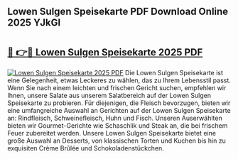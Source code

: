 ## Lowen Sulgen Speisekarte PDF Download Online 2025 YJkGl

# <h2><a href="http://gcazc62.nevu.top/?p=Lowen+Sulgen+Speisekarte">🔗 👉🔴 Lowen Sulgen Speisekarte 2025 PDF</a></h2>

[![Lowen Sulgen Speisekarte 2025 PDF](https://i.imgur.com/dBaPXMq.png)](http://gcazc62.nevu.top/?p=Lowen+Sulgen+Speisekarte)
Die Lowen Sulgen Speisekarte ist eine Gelegenheit, etwas Leckeres zu wählen, das zu Ihrem Lebensstil passt. Wenn Sie nach einem leichten und frischen Gericht suchen, empfehlen wir Ihnen, unsere Salate aus unserem Salatbereich auf der Lowen Sulgen Speisekarte zu probieren. Für diejenigen, die Fleisch bevorzugen, bieten wir eine umfangreiche Auswahl an Gerichten auf der Lowen Sulgen Speisekarte an: Rindfleisch, Schweinefleisch, Huhn und Fisch. Unseren Auserwählten bieten wir Gourmet-Gerichte wie Schaschlik und Steak an, die bei frischem Feuer zubereitet werden. Unsere Lowen Sulgen Speisekarte bietet eine große Auswahl an Desserts, von klassischen Torten und Kuchen bis hin zu exquisiten Crème Brûlée und Schokoladenstückchen.
